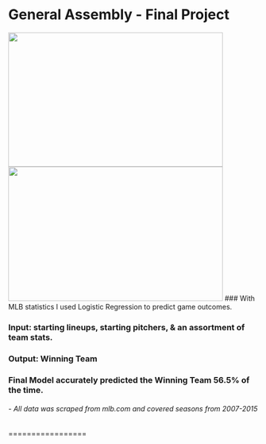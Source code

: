 # General Assembly - Final Project
<img src="https://s3.amazonaws.com/static-assets.generalassemb.ly/logos/generalassembly-open-graph.png" width="432" height="270" />
<img src="http://3.bp.blogspot.com/-XMsysEbA0lk/VbNVtfU5ViI/AAAAAAAAFng/ktxVtWwA_Lw/s1600/1280px-Major_League_Baseball.svg.png" width="432" height="270" />
### With MLB statistics I used Logistic Regression to predict game outcomes.

### Input: starting lineups, starting pitchers, & an assortment of team stats.
### Output: Winning Team

### Final Model accurately predicted the Winning Team 56.5% of the time.

###### - All data was scraped from mlb.com and covered seasons from *2007-2015*
=================
